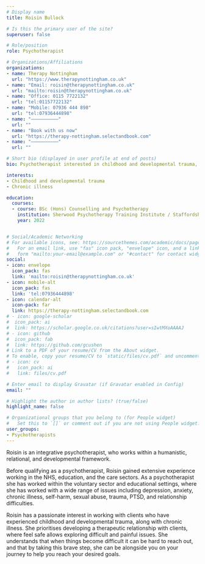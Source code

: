 ```yaml
---
# Display name
title: Roisin Bullock

# Is this the primary user of the site?
superuser: false

# Role/position
role: Psychotherapist

# Organizations/Affiliations
organizations:
- name: Therapy Nottingham
  url: "https://www.therapynottingham.co.uk"
- name: "Email: roisin@therapynottingham.co.uk"
  url: "mailto:roisin@therapynottingham.co.uk"
- name: "Office: 0115 7722132"
  url: "tel:01157722132"
- name: "Mobile: 07936 444 898"
  url: "tel:07936444898"
- name: "––––––––––"
  url: ""
- name: "Book with us now"
  url: "https://therapy-nottingham.selectandbook.com"
- name: "––––––––––"
  url: ""

# Short bio (displayed in user profile at end of posts)
bio: Psychotherapist interested in childhood and developmental trauma, and chronic illness.

interests:
- Childhood and developmental trauma
- Chronic illness

education:
  courses:
  - course: BSc (Hons) Counselling and Psychotherapy
    institution: Sherwood Psychotherapy Training Institute / Staffordshire University
    year: 2022


# Social/Academic Networking
# For available icons, see: https://sourcethemes.com/academic/docs/page-builder/#icons
#   For an email link, use "fas" icon pack, "envelope" icon, and a link in the
#   form "mailto:your-email@example.com" or "#contact" for contact widget.
social:
- icon: envelope
  icon_pack: fas
  link: 'mailto:roisin@therapynottingham.co.uk'
- icon: mobile-alt
  icon_pack: fas
  link: 'tel:07936444898'
- icon: calendar-alt
  icon-pack: far
  link: https://therapy-nottingham.selectandbook.com
# - icon: google-scholar
#  icon_pack: ai
#  link: https://scholar.google.co.uk/citations?user=sIwtMXoAAAAJ
# - icon: github
#  icon_pack: fab
#  link: https://github.com/gcushen
# Link to a PDF of your resume/CV from the About widget.
# To enable, copy your resume/CV to `static/files/cv.pdf` and uncomment the lines below.
# - icon: cv
#   icon_pack: ai
#   link: files/cv.pdf

# Enter email to display Gravatar (if Gravatar enabled in Config)
email: ""

# Highlight the author in author lists? (true/false)
highlight_name: false

# Organizational groups that you belong to (for People widget)
#   Set this to `[]` or comment out if you are not using People widget.
user_groups:
- Psychotherapists
---
```


Roisin is an integrative psychotherapist, who works within a humanistic, relational, and developmental framework. 

Before qualifying as a psychotherapist, Roisin gained extensive experience working in the NHS, education, and the care sectors.  As a psychotherapist she has worked within the voluntary sector and educational settings, where she has worked with a wide range of issues including depression, anxiety, chronic illness, self-harm, sexual abuse, trauma, PTSD, and relationship difficulties.

Roisin has a passionate interest in working with clients who have experienced childhood and developmental trauma, along with chronic illness.  She prioritises developing a therapeutic relationship with clients, where feel safe allows exploring difficult and painful issues.  She understands that when things become difficult it can be hard to reach out, and that by taking this brave step, she can be alongside you on your journey to help you reach your desired goals.
